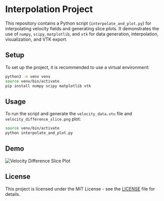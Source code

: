 # Interpolation Project

This repository contains a Python script (`interpolate_and_plot.py`) for interpolating velocity fields and generating slice plots. It demonstrates the use of `numpy`, `scipy`, `matplotlib`, and `vtk` for data generation, interpolation, visualization, and VTK export.

## Setup

To set up the project, it is recommended to use a virtual environment:

```bash
python3 -m venv venv
source venv/bin/activate
pip install numpy scipy matplotlib vtk
```

## Usage

To run the script and generate the `velocity_data.vtu` file and `velocity_difference_slice.png` plot:

```bash
source venv/bin/activate
python interpolate_and_plot.py
```

## Demo

![Velocity Difference Slice Plot](velocity_difference_slice.png)

## License

This project is licensed under the MIT License - see the [LICENSE](LICENSE) file for details.